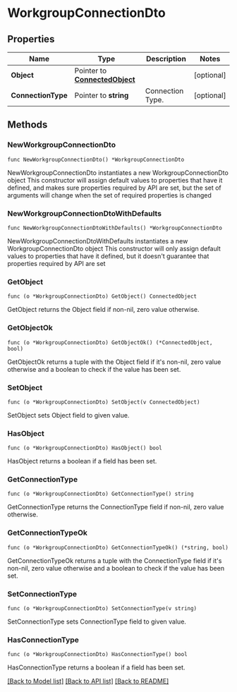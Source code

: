 # WorkgroupConnectionDto

## Properties

Name | Type | Description | Notes
------------ | ------------- | ------------- | -------------
**Object** | Pointer to [**ConnectedObject**](ConnectedObject.md) |  | [optional] 
**ConnectionType** | Pointer to **string** | Connection Type. | [optional] 

## Methods

### NewWorkgroupConnectionDto

`func NewWorkgroupConnectionDto() *WorkgroupConnectionDto`

NewWorkgroupConnectionDto instantiates a new WorkgroupConnectionDto object
This constructor will assign default values to properties that have it defined,
and makes sure properties required by API are set, but the set of arguments
will change when the set of required properties is changed

### NewWorkgroupConnectionDtoWithDefaults

`func NewWorkgroupConnectionDtoWithDefaults() *WorkgroupConnectionDto`

NewWorkgroupConnectionDtoWithDefaults instantiates a new WorkgroupConnectionDto object
This constructor will only assign default values to properties that have it defined,
but it doesn't guarantee that properties required by API are set

### GetObject

`func (o *WorkgroupConnectionDto) GetObject() ConnectedObject`

GetObject returns the Object field if non-nil, zero value otherwise.

### GetObjectOk

`func (o *WorkgroupConnectionDto) GetObjectOk() (*ConnectedObject, bool)`

GetObjectOk returns a tuple with the Object field if it's non-nil, zero value otherwise
and a boolean to check if the value has been set.

### SetObject

`func (o *WorkgroupConnectionDto) SetObject(v ConnectedObject)`

SetObject sets Object field to given value.

### HasObject

`func (o *WorkgroupConnectionDto) HasObject() bool`

HasObject returns a boolean if a field has been set.

### GetConnectionType

`func (o *WorkgroupConnectionDto) GetConnectionType() string`

GetConnectionType returns the ConnectionType field if non-nil, zero value otherwise.

### GetConnectionTypeOk

`func (o *WorkgroupConnectionDto) GetConnectionTypeOk() (*string, bool)`

GetConnectionTypeOk returns a tuple with the ConnectionType field if it's non-nil, zero value otherwise
and a boolean to check if the value has been set.

### SetConnectionType

`func (o *WorkgroupConnectionDto) SetConnectionType(v string)`

SetConnectionType sets ConnectionType field to given value.

### HasConnectionType

`func (o *WorkgroupConnectionDto) HasConnectionType() bool`

HasConnectionType returns a boolean if a field has been set.


[[Back to Model list]](../README.md#documentation-for-models) [[Back to API list]](../README.md#documentation-for-api-endpoints) [[Back to README]](../README.md)



